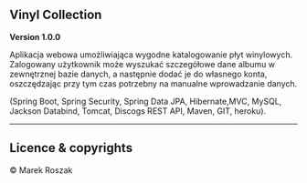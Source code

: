 ## Vinyl Collection

**Version 1.0.0**

Aplikacja webowa umożliwiająca wygodne
katalogowanie płyt winylowych. Zalogowany
użytkownik może wyszukać szczegółowe dane albumu
w zewnętrznej bazie danych, a następnie dodać je do
własnego konta, oszczędzając przy tym czas potrzebny
na manualne wprowadzanie danych.

(Spring Boot, Spring Security, Spring Data JPA, Hibernate,MVC, MySQL, Jackson Databind, Tomcat, Discogs REST API, Maven, GIT, heroku).

---

## Licence & copyrights

© Marek Roszak
